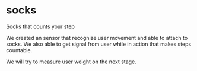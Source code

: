# socks
Socks that counts your step

We created an sensor that recognize user movement and able to attach to socks.
We also able to get signal from user while in action that makes steps countable.

We will try to measure user weight on the next stage.

 


